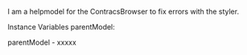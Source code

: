 I am a helpmodel for the ContracsBrowser to fix errors with the styler.

Instance Variables
	parentModel:		<ContractsBrowser>

parentModel
	- xxxxx
